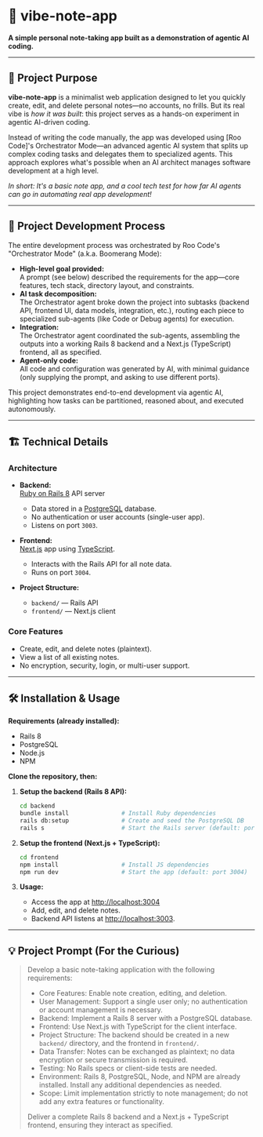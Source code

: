 # 📒 vibe-note-app

**A simple personal note-taking app built as a demonstration of agentic AI coding.**

---

## 🌟 Project Purpose

**vibe-note-app** is a minimalist web application designed to let you quickly create, edit, and delete personal notes—no accounts, no frills. But its real vibe is *how it was built*: this project serves as a hands-on experiment in agentic AI-driven coding.

Instead of writing the code manually, the app was developed using [Roo Code]'s Orchestrator Mode—an advanced agentic AI system that splits up complex coding tasks and delegates them to specialized agents. This approach explores what's possible when an AI architect manages software development at a high level.

*In short: It's a basic note app, and a cool tech test for how far AI agents can go in automating real app development!*

---

## 🤖 Project Development Process

The entire development process was orchestrated by Roo Code's "Orchestrator Mode" (a.k.a. Boomerang Mode):

- **High-level goal provided:**  
  A prompt (see below) described the requirements for the app—core features, tech stack, directory layout, and constraints.
- **AI task decomposition:**  
  The Orchestrator agent broke down the project into subtasks (backend API, frontend UI, data models, integration, etc.), routing each piece to specialized sub-agents (like Code or Debug agents) for execution.
- **Integration:**  
  The Orchestrator agent coordinated the sub-agents, assembling the outputs into a working Rails 8 backend and a Next.js (TypeScript) frontend, all as specified.
- **Agent-only code:**  
  All code and configuration was generated by AI, with minimal guidance (only supplying the prompt, and asking to use different ports).

This project demonstrates end-to-end development via agentic AI, highlighting how tasks can be partitioned, reasoned about, and executed autonomously.

---

## 🏗️ Technical Details

### **Architecture**

- **Backend:**  
  [Ruby on Rails 8](https://rubyonrails.org/) API server
  - Data stored in a [PostgreSQL](https://www.postgresql.org/) database.
  - No authentication or user accounts (single-user app).
  - Listens on port `3003`.

- **Frontend:**  
  [Next.js](https://nextjs.org/) app using [TypeScript](https://www.typescriptlang.org/).
  - Interacts with the Rails API for all note data.
  - Runs on port `3004`.

- **Project Structure:**  
  - `backend/` — Rails API  
  - `frontend/` — Next.js client

### **Core Features**

- Create, edit, and delete notes (plaintext).
- View a list of all existing notes.
- No encryption, security, login, or multi-user support.

---

## 🛠️ Installation & Usage

**Requirements (already installed):**

- Rails 8
- PostgreSQL
- Node.js
- NPM

**Clone the repository, then:**

1. **Setup the backend (Rails 8 API):**
    ```sh
    cd backend
    bundle install               # Install Ruby dependencies
    rails db:setup               # Create and seed the PostgreSQL DB
    rails s                      # Start the Rails server (default: port 3003)
    ```

2. **Setup the frontend (Next.js + TypeScript):**
    ```sh
    cd frontend
    npm install                  # Install JS dependencies
    npm run dev                  # Start the app (default: port 3004)
    ```

3. **Usage:**
    - Access the app at [http://localhost:3004](http://localhost:3004)
    - Add, edit, and delete notes.
    - Backend API listens at [http://localhost:3003](http://localhost:3003).

---

## 💡 Project Prompt (For the Curious)

> Develop a basic note-taking application with the following requirements:
> 
> - Core Features: Enable note creation, editing, and deletion.
> - User Management: Support a single user only; no authentication or account management is necessary.
> - Backend: Implement a Rails 8 server with a PostgreSQL database.
> - Frontend: Use Next.js with TypeScript for the client interface.
> - Project Structure: The backend should be created in a new `backend/` directory, and the frontend in `frontend/`.
> - Data Transfer: Notes can be exchanged as plaintext; no data encryption or secure transmission is required.
> - Testing: No Rails specs or client-side tests are needed.
> - Environment: Rails 8, PostgreSQL, Node, and NPM are already installed. Install any additional dependencies as needed.
> - Scope: Limit implementation strictly to note management; do not add any extra features or functionality.
> 
> Deliver a complete Rails 8 backend and a Next.js + TypeScript frontend, ensuring they interact as specified.